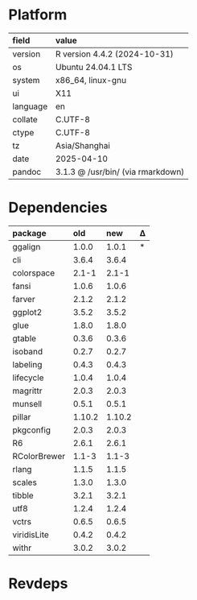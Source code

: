 # Platform

|field    |value                             |
|:--------|:---------------------------------|
|version  |R version 4.4.2 (2024-10-31)      |
|os       |Ubuntu 24.04.1 LTS                |
|system   |x86_64, linux-gnu                 |
|ui       |X11                               |
|language |en                                |
|collate  |C.UTF-8                           |
|ctype    |C.UTF-8                           |
|tz       |Asia/Shanghai                     |
|date     |2025-04-10                        |
|pandoc   |3.1.3 @ /usr/bin/ (via rmarkdown) |

# Dependencies

|package      |old    |new    |Δ  |
|:------------|:------|:------|:--|
|ggalign      |1.0.0  |1.0.1  |*  |
|cli          |3.6.4  |3.6.4  |   |
|colorspace   |2.1-1  |2.1-1  |   |
|fansi        |1.0.6  |1.0.6  |   |
|farver       |2.1.2  |2.1.2  |   |
|ggplot2      |3.5.2  |3.5.2  |   |
|glue         |1.8.0  |1.8.0  |   |
|gtable       |0.3.6  |0.3.6  |   |
|isoband      |0.2.7  |0.2.7  |   |
|labeling     |0.4.3  |0.4.3  |   |
|lifecycle    |1.0.4  |1.0.4  |   |
|magrittr     |2.0.3  |2.0.3  |   |
|munsell      |0.5.1  |0.5.1  |   |
|pillar       |1.10.2 |1.10.2 |   |
|pkgconfig    |2.0.3  |2.0.3  |   |
|R6           |2.6.1  |2.6.1  |   |
|RColorBrewer |1.1-3  |1.1-3  |   |
|rlang        |1.1.5  |1.1.5  |   |
|scales       |1.3.0  |1.3.0  |   |
|tibble       |3.2.1  |3.2.1  |   |
|utf8         |1.2.4  |1.2.4  |   |
|vctrs        |0.6.5  |0.6.5  |   |
|viridisLite  |0.4.2  |0.4.2  |   |
|withr        |3.0.2  |3.0.2  |   |

# Revdeps

